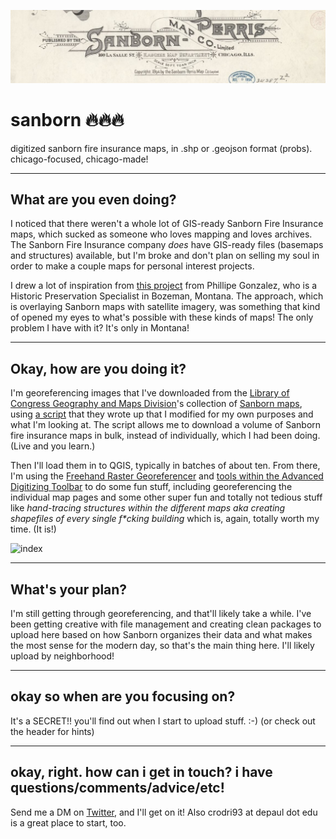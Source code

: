 ![sanborn header](https://raw.githubusercontent.com/cam-rodriguez/sanborn/main/01790_09_1894-0000.jpg)
# sanborn ️‍🔥️‍🔥️‍🔥
digitized sanborn fire insurance maps, in .shp or .geojson format (probs). chicago-focused, chicago-made!
***
## What are you even doing? 
I noticed that there weren't a whole lot of GIS-ready Sanborn Fire Insurance maps, which sucked as someone who loves mapping and loves archives. The Sanborn Fire Insurance company _does_ have GIS-ready files (basemaps and structures) available, but I'm broke and don't plan on selling my soul in order to make a couple maps for personal interest projects.

I drew a lot of inspiration from [this project](https://www.arcgis.com/apps/webappviewer/index.html?id=f4cf486b4d7f4988aa589e7dd989f5e9) from Phillipe Gonzalez, who is a Historic Preservation Specialist in Bozeman, Montana. The approach, which is overlaying Sanborn maps with satellite imagery, was something that kind of opened my eyes to what's possible with these kinds of maps! The only problem I have with it? It's only in Montana!
***
## Okay, how are you doing it?
I'm georeferencing images that I've downloaded from the [Library of Congress Geography and Maps Division](https://loc.gov/rr/geogmap/)'s collection of [Sanborn maps](https://www.loc.gov/collections/sanborn-maps/about-this-collection/), using [a script](https://github.com/LibraryOfCongress/data-exploration/blob/master/maps/maps-downloading-querying.ipynb) that they wrote up that I modified for my own purposes and what I'm looking at. The script allows me to download a volume of Sanborn fire insurance maps in bulk, instead of individually, which I had been doing. (Live and you learn.)

Then I'll load them in to QGIS, typically in batches of about ten. From there, I'm using the [Freehand Raster Georeferencer](https://gvellut.github.io/FreehandRasterGeoreferencer/) and [tools within the Advanced Digitizing Toolbar](https://www.qgistutorials.com/en/docs/digitizing_basics.html) to do some fun stuff, including georeferencing the individual map pages and some other super fun and totally not tedious stuff like _hand-tracing structures within the different maps aka creating shapefiles of every single f*cking building_ which is, again, totally worth my time. (It is!)

![index](https://www.loc.gov/rr/geogmap/sanborn/images/index.gif)
***
## What's your plan? 
I'm still getting through georeferencing, and that'll likely take a while. I've been getting creative with file management and creating clean packages to upload here based on how Sanborn organizes their data and what makes the most sense for the modern day, so that's the main thing here. I'll likely upload by neighborhood!
***
## okay so when are you focusing on? 
It's a SECRET!! you'll find out when I start to upload stuff. :-) (or check out the header for hints)
***
## okay, right. how can i get in touch? i have questions/comments/advice/etc!
Send me a DM on [Twitter](https://twitter.com/journo_cam), and I'll get on it! Also crodri93 at depaul dot edu is a great place to start, too. 


